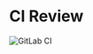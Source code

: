 # CI Review

![GitLab CI](https://img.shields.io/gitlab/pipeline/darekkay/ci-review?style=flat-square)

